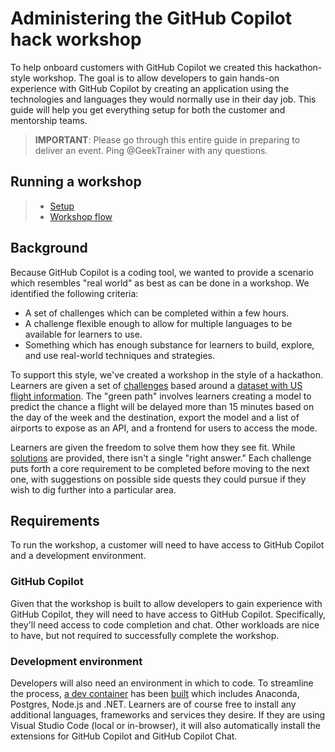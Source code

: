 # Administering the GitHub Copilot hack workshop

To help onboard customers with GitHub Copilot we created this hackathon-style workshop. The goal is to allow developers to gain hands-on experience with GitHub Copilot by creating an application using the technologies and languages they would normally use in their day job. This guide will help you get everything setup for both the customer and mentorship teams.

> **IMPORTANT**: Please go through this entire guide in preparing to deliver an event. Ping @GeekTrainer with any questions.

## Running a workshop

> - [Setup](./setup.md)
> - [Workshop flow](./workshop-flow.md)

## Background

Because GitHub Copilot is a coding tool, we wanted to provide a scenario which resembles "real world" as best as can be done in a workshop. We identified the following criteria:

- A set of challenges which can be completed within a few hours.
- A challenge flexible enough to allow for multiple languages to be available for learners to use.
- Something which has enough substance for learners to build, explore, and use real-world techniques and strategies.

To support this style, we've created a workshop in the style of a hackathon. Learners are given a set of [challenges](./content/) based around a [dataset with US flight information](../data/). The "green path" involves learners creating a model to predict the chance a flight will be delayed more than 15 minutes based on the day of the week and the destination, export the model and a list of airports to expose as an API, and a frontend for users to access the mode.

Learners are given the freedom to solve them how they see fit. While [solutions](./possible-solution/) are provided, there isn't a single "right answer." Each challenge puts forth a core requirement to be completed before moving to the next one, with suggestions on possible side quests they could pursue if they wish to dig further into a particular area.

## Requirements

To run the workshop, a customer will need to have access to GitHub Copilot and a development environment.

### GitHub Copilot

Given that the workshop is built to allow developers to gain experience with GitHub Copilot, they will need to have access to GitHub Copilot. Specifically, they'll need access to code completion and chat. Other workloads are nice to have, but not required to successfully complete the workshop.

### Development environment

Developers will also need an environment in which to code. To streamline the process, [a dev container](https://code.visualstudio.com/docs/devcontainers/containers) has been [built](./.devcontainer) which includes Anaconda, Postgres, Node.js and .NET. Learners are of course free to install any additional languages, frameworks and services they desire. If they are using Visual Studio Code (local or in-browser), it will also automatically install the extensions for GitHub Copilot and GitHub Copilot Chat.
